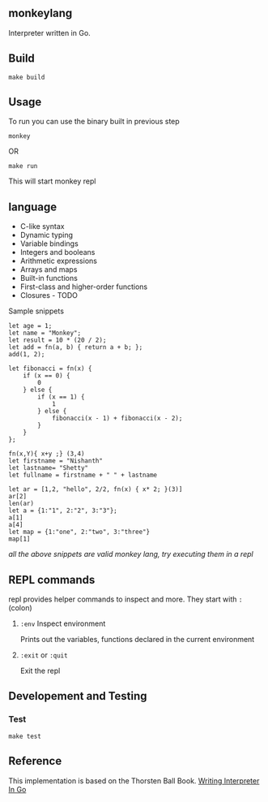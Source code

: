 ## monkeylang


Interpreter written in Go.

## Build

```
make build
```

## Usage

To run you can use the binary built in previous step
```
monkey
```

OR

```
make run
```

This will start monkey repl

## language

* C-like syntax
* Dynamic typing
* Variable bindings
* Integers and booleans
* Arithmetic expressions
* Arrays and maps
* Built-in functions
* First-class and higher-order functions
* Closures - TODO


Sample snippets
```
let age = 1;
let name = "Monkey";
let result = 10 * (20 / 2);
let add = fn(a, b) { return a + b; };
add(1, 2);

let fibonacci = fn(x) {
    if (x == 0) {
        0
    } else {
        if (x == 1) {
            1
        } else {
            fibonacci(x - 1) + fibonacci(x - 2);
        }
    }
};

fn(x,Y){ x+y ;} (3,4) 
let firstname = "Nishanth"
let lastname= "Shetty"
let fullname = firstname + " " + lastname

let ar = [1,2, "hello", 2/2, fn(x) { x* 2; }(3)]
ar[2]
len(ar)
let a = {1:"1", 2:"2", 3:"3"};
a[1]
a[4]
let map = {1:"one", 2:"two", 3:"three"}
map[1]
```
_all the above snippets are valid monkey lang, try executing them in a repl_

## REPL commands
repl provides helper commands to inspect and more. They start with `:` (colon)
1. `:env` Inspect environment

    Prints out the variables, functions declared in the current environment
2. `:exit` or `:quit`

    Exit the repl


## Developement and Testing

### Test
```
make test   
```

## Reference

This implementation is based on the Thorsten Ball Book. [Writing Interpreter In Go](https://interpreterbook.com/)
